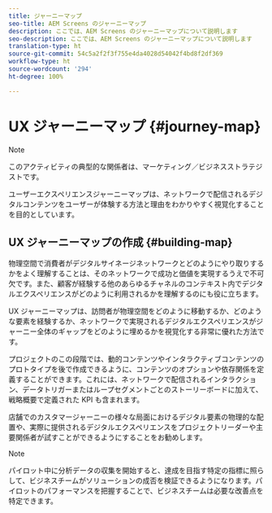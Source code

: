 ```yaml
---
title: ジャーニーマップ
seo-title: AEM Screens のジャーニーマップ
description: ここでは、AEM Screens のジャーニーマップについて説明します
seo-description: ここでは、AEM Screens のジャーニーマップについて説明します
translation-type: ht
source-git-commit: 54c5a2f2f3f755e4da4028d54042f4bd8f2df369
workflow-type: ht
source-wordcount: '294'
ht-degree: 100%

---
```



# UX ジャーニーマップ {#journey-map}

>[!NOTE]
>
>このアクティビティの典型的な関係者は、マーケティング／ビジネスストラテジストです。

ユーザーエクスペリエンスジャーニーマップは、ネットワークで配信されるデジタルコンテンツをユーザーが体験する方法と理由をわかりやすく視覚化することを目的としています。

## UX ジャーニーマップの作成 {#building-map}

物理空間で消費者がデジタルサイネージネットワークとどのようにやり取りするかをよく理解することは、そのネットワークで成功と価値を実現するうえで不可欠です。また、顧客が経験する他のあらゆるチャネルのコンテキスト内でデジタルエクスペリエンスがどのように利用されるかを理解するのにも役に立ちます。

UX ジャーニーマップは、訪問者が物理空間をどのように移動するか、どのような要素を経験するか、ネットワークで実現されるデジタルエクスペリエンスがジャーニー全体のギャップをどのように埋めるかを視覚化する非常に優れた方法です。

プロジェクトのこの段階では、動的コンテンツやインタラクティブコンテンツのプロトタイプを後で作成できるように、コンテンツのオプションや依存関係を定義することができます。これには、ネットワークで配信されるインタラクション、データトリガーまたはループセグメントごとのストーリーボードに加えて、戦略概要で定義された KPI も含まれます。

店舗でのカスタマージャーニーの様々な局面におけるデジタル要素の物理的な配置や、実際に提供されるデジタルエクスペリエンスをプロジェクトリーダーや主要関係者が試すことができるようにすることをお勧めします。

>[!NOTE]
> パイロット中に分析データの収集を開始すると、達成を目指す特定の指標に照らして、ビジネスチームがソリューションの成否を検証できるようになります。パイロットのパフォーマンスを把握することで、ビジネスチームは必要な改善点を特定できます。
